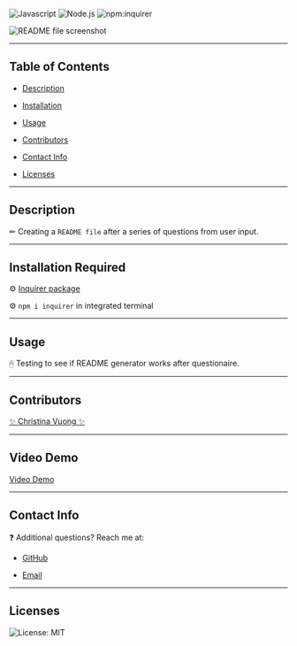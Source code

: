 ![Javascript](https://img.shields.io/badge/JavaScript-.js-blue)
![Node.js](https://img.shields.io/badge/node-.js-pink)
![npm:inquirer](https://img.shields.io/badge/npm-inquirer-purple)


![README file screenshot](https://user-images.githubusercontent.com/116984891/224598713-07b052fb-2e08-4a44-875a-7a07830f0eb0.png)
_____

## Table of Contents
- [Description](#description)

- [Installation](#installation-required)

- [Usage](#usage)

- [Contributors](#contributors)

- [Contact Info](#contact-info)

- [Licenses](#licenses)
_____

## Description
✏ Creating a ```README file``` after a series of questions from user input.
_____

## Installation Required
⚙ [Inquirer package](https://www.npmjs.com/package/inquirer/v/8.2.4)

⚙ ```npm i inquirer``` in integrated terminal
_____

## Usage
🖰 Testing to see if README generator works after questionaire.
_____

## Contributors 
[✨ Christina Vuong ✨](https://github.com/ccvuong)
_____

## Video Demo
[Video Demo](https://user-images.githubusercontent.com/116984891/224598859-f3217e78-ef7e-4ca9-b155-f581fb42f95d.mp4)
_____

## Contact Info
❓ Additional questions? Reach me at:
- [GitHub](https://github.com/ccvuong) 

- [Email](vuongchristina14@gmail.com)
_____

## Licenses

![License: MIT](https://img.shields.io/badge/License-MIT-yellow.svg)

